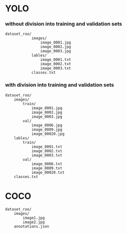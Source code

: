 # YOLO

### without division into training and validation sets

```
dataset_roo/
            images/
                image_0001.jpg
                image_0002.jpg
                image_0003.jpg
            lables/
                image_0001.txt
                image_0002.txt
                image_0003.txt
            classes.txt
```

### with division into training and validation sets

```
dataset_roo/
    images/
        train/
            image_0001.jpg
            image_0002.jpg
            image_0003.jpg
        val/
            image_0006.jpg
            image_0009.jpg
            image_00020.jpg
    lables/
        train/
            image_0001.txt
            image_0002.txt
            image_0003.txt
        val/
            image_0006.txt
            image_0009.txt
            image_00020.txt
    classes.txt
```

# COCO

```
dataset_roo/
    images/
        image1.jpg
        image2.jpg
    annotations.json
```